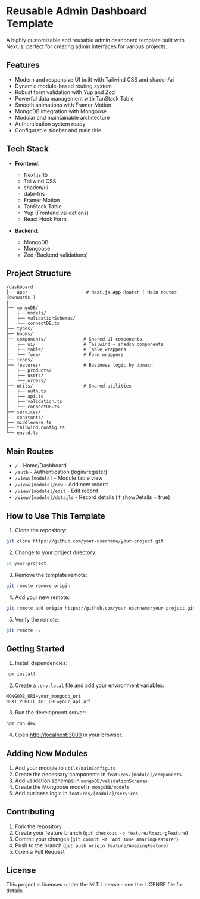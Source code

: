 # Reusable Admin Dashboard Template

A highly customizable and reusable admin dashboard template built with Next.js, perfect for creating admin interfaces for various projects.

## Features

- Modern and responsive UI built with Tailwind CSS and shadcn/ui
- Dynamic module-based routing system
- Robust form validation with Yup and Zod
- Powerful data management with TanStack Table
- Smooth animations with Framer Motion
- MongoDB integration with Mongoose
- Modular and maintainable architecture
- Authentication system ready
- Configurable sidebar and main title

## Tech Stack

- **Frontend**:

  - Next.js 15
  - Tailwind CSS
  - shadcn/ui
  - date-fns
  - Framer Motion
  - TanStack Table
  - Yup (Frontend validations)
  - React Hook Form

- **Backend**:
  - MongoDB
  - Mongoose
  - Zod (Backend validations)

## Project Structure

```
/dashboard
├── app/                      # Next.js App Router ( Main routes downwards )
|
├── mongoDB/
│   ├── models/
│   ├── validationSchemas/
│   └── connectDB.ts
├── types/
├── hooks/
├── components/              # Shared UI components
│   ├── ui/                  # Tailwind + shadcn components
│   ├── table/               # Table wrappers
│   └── form/                # Form wrappers
├── icons/
├── features/                # Business logic by domain
│   ├── products/
│   ├── users/
│   └── orders/
├── utils/                   # Shared utilities
│   ├── auth.ts
│   ├── api.ts
│   ├── validation.ts
│   └── connectDB.ts
├── services/
├── constants/
├── middleware.ts
├── tailwind.config.ts
└── env.d.ts
```

## Main Routes

- `/` - Home/Dashboard
- `/auth` - Authentication (login/register)
- `/view/[module]` - Module table view
- `/view/[module]/new` - Add new record
- `/view/[module]/edit` - Edit record
- `/view/[module]/details` - Record details (if showDetails = true)

## How to Use This Template

1. Clone the repository:

```bash
git clone https://github.com/your-username/your-project.git
```

2. Change to your project directory:

```bash
cd your-project
```

3. Remove the template remote:

```bash
git remote remove origin
```

4. Add your new remote:

```bash
git remote add origin https://github.com/your-username/your-project.git
```

5. Verify the remote:

```bash
git remote -v
```

## Getting Started

1. Install dependencies:

```bash
npm install
```

2. Create a `.env.local` file and add your environment variables:

```
MONGODB_URI=your_mongodb_uri
NEXT_PUBLIC_API_URL=your_api_url
```

3. Run the development server:

```bash
npm run dev
```

4. Open [http://localhost:3000](http://localhost:3000) in your browser.

## Adding New Modules

1. Add your module to `utils/mainConfig.ts`
2. Create the necessary components in `features/[module]/components`
3. Add validation schemas in `mongoDB/validationSchemas`
4. Create the Mongoose model in `mongoDB/models`
5. Add business logic in `features/[module]/services`

## Contributing

1. Fork the repository
2. Create your feature branch (`git checkout -b feature/AmazingFeature`)
3. Commit your changes (`git commit -m 'Add some AmazingFeature'`)
4. Push to the branch (`git push origin feature/AmazingFeature`)
5. Open a Pull Request

## License

This project is licensed under the MIT License - see the LICENSE file for details.
